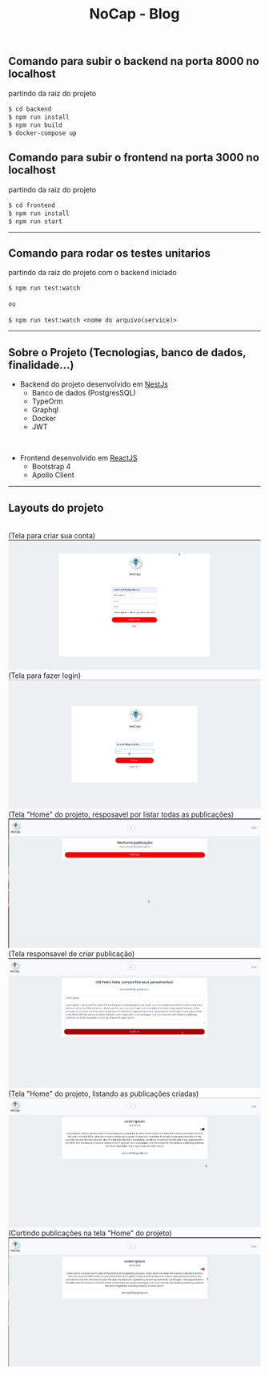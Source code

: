 <!-- <p align="center" style="wisth: 200px">
  <img style="with: 200px" src="frontend/src/images/nocap.png" />
</p> -->
<h1 align="center">NoCap - Blog</h1><br>

## Comando para subir o backend na porta 8000 no localhost
partindo da raiz do projeto
```
$ cd backend
$ npm run install
$ npm run build
$ docker-compose up
```

## Comando para subir o frontend na porta 3000 no localhost
partindo da raiz do projeto
```
$ cd frontend
$ npm run install
$ npm run start
```
------------------------------------------------------
## Comando para rodar os testes unitarios
partindo da raiz do projeto com o backend iniciado
```
$ npm run test:watch

ou

$ npm run test:watch <nome do arquivo(service)>
```
-----------------------------------------------------
## Sobre o Projeto (Tecnologias, banco de dados, finalidade...)
- Backend do projeto desenvolvido em [NestJs](https://nestjs.com/)
    - Banco de dados (PostgresSQL)
    - TypeOrm
    - Graphql
    - Docker
    - JWT

<br>

- Frontend desenvolvido em [ReactJS](https://pt-br.reactjs.org/)
    - Bootstrap 4
    - Apollo Client


-----------------------------------------------------
## Layouts do projeto
<br>
(Tela para criar sua conta)
<img src="frontend/src/images/1.png">

<br>
(Tela para fazer login)
<img src="frontend/src/images/2.png">

<br>
(Tela "Home" do projeto, resposavel por listar todas as publicações)
<img src="frontend/src/images/3.png">

<br>
(Tela responsavel de criar publicação)
<img src="frontend/src/images/4.png">

<br>
(Tela "Home" do projeto, listando as publicações criadas)
<img src="frontend/src/images/5.png">

<br>
(Curtindo publicações na tela "Home" do projeto)
<img src="frontend/src/images/6.png">
